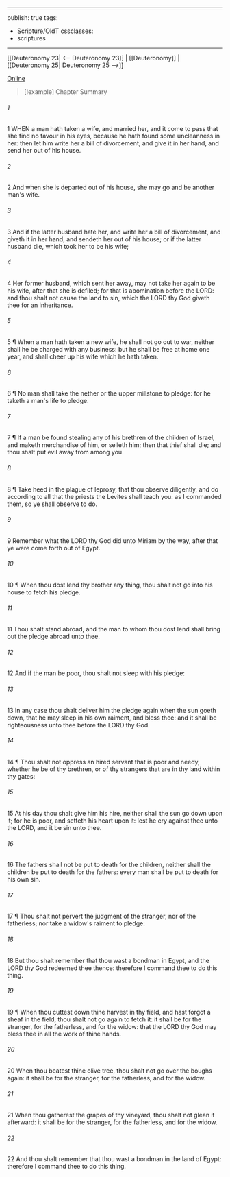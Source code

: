

---
publish: true
tags:
  - Scripture/OldT
cssclasses:
  - scriptures
---
[[Deuteronomy 23| <-- Deuteronomy 23]] | [[Deuteronomy]] | [[Deuteronomy 25| Deuteronomy 25 -->]]

[Online](https://churchofjesuschrist.org/study/scriptures/ot/deut/24?lang=eng)

>[!example] Chapter Summary
>
###### 1
1 WHEN a man hath taken a wife, and married her, and it come to pass that she find no favour in his eyes, because he hath found some uncleanness in her: then let him write her a bill of divorcement, and give it in her hand, and send her out of his house.
###### 2
2 And when she is departed out of his house, she may go and be another man's wife.
###### 3
3 And if the latter husband hate her, and write her a bill of divorcement, and giveth it in her hand, and sendeth her out of his house; or if the latter husband die, which took her to be his wife;
###### 4
4 Her former husband, which sent her away, may not take her again to be his wife, after that she is defiled; for that is abomination before the LORD: and thou shalt not cause the land to sin, which the LORD thy God giveth thee for an inheritance.
###### 5
5 ¶ When a man hath taken a new wife, he shall not go out to war, neither shall he be charged with any business: but he shall be free at home one year, and shall cheer up his wife which he hath taken.
###### 6
6 ¶ No man shall take the nether or the upper millstone to pledge: for he taketh a man's life to pledge.
###### 7
7 ¶ If a man be found stealing any of his brethren of the children of Israel, and maketh merchandise of him, or selleth him; then that thief shall die; and thou shalt put evil away from among you.
###### 8
8 ¶ Take heed in the plague of leprosy, that thou observe diligently, and do according to all that the priests the Levites shall teach you: as I commanded them, so ye shall observe to do.
###### 9
9 Remember what the LORD thy God did unto Miriam by the way, after that ye were come forth out of Egypt.
###### 10
10 ¶ When thou dost lend thy brother any thing, thou shalt not go into his house to fetch his pledge.
###### 11
11 Thou shalt stand abroad, and the man to whom thou dost lend shall bring out the pledge abroad unto thee.
###### 12
12 And if the man be poor, thou shalt not sleep with his pledge:
###### 13
13 In any case thou shalt deliver him the pledge again when the sun goeth down, that he may sleep in his own raiment, and bless thee: and it shall be righteousness unto thee before the LORD thy God.
###### 14
14 ¶ Thou shalt not oppress an hired servant that is poor and needy, whether he be of thy brethren, or of thy strangers that are in thy land within thy gates:
###### 15
15 At his day thou shalt give him his hire, neither shall the sun go down upon it; for he is poor, and setteth his heart upon it: lest he cry against thee unto the LORD, and it be sin unto thee.
###### 16
16 The fathers shall not be put to death for the children, neither shall the children be put to death for the fathers: every man shall be put to death for his own sin.
###### 17
17 ¶ Thou shalt not pervert the judgment of the stranger, nor of the fatherless; nor take a widow's raiment to pledge:
###### 18
18 But thou shalt remember that thou wast a bondman in Egypt, and the LORD thy God redeemed thee thence: therefore I command thee to do this thing.
###### 19
19 ¶ When thou cuttest down thine harvest in thy field, and hast forgot a sheaf in the field, thou shalt not go again to fetch it: it shall be for the stranger, for the fatherless, and for the widow: that the LORD thy God may bless thee in all the work of thine hands.
###### 20
20 When thou beatest thine olive tree, thou shalt not go over the boughs again: it shall be for the stranger, for the fatherless, and for the widow.
###### 21
21 When thou gatherest the grapes of thy vineyard, thou shalt not glean it afterward: it shall be for the stranger, for the fatherless, and for the widow.
###### 22
22 And thou shalt remember that thou wast a bondman in the land of Egypt: therefore I command thee to do this thing.



